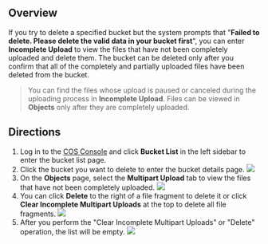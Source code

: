 ## Overview
If you try to delete a specified bucket but the system prompts that "**Failed to delete. Please delete the valid data in  your bucket first**", you can enter **Incomplete Upload** to view the files that have not been completely uploaded and delete them. The bucket can be deleted only after you confirm that all of the completely and partially uploaded files have been deleted from the bucket.

>You can find the files whose upload is paused or canceled during the uploading process in **Incomplete Upload**. Files can be viewed in **Objects** only after they are completely uploaded.

## Directions

1. Log in to the [COS Console](https://console.cloud.tencent.com/cos5) and click **Bucket List** in the left sidebar to enter the bucket list page.
2. Click the bucket you want to delete to enter the bucket details page.
![](https://main.qcloudimg.com/raw/a5c567ac2e21364e10e0873fcb658a1a.png)
3. On the **Objects** page, select the **Multipart Upload** tab to view the files that have not been completely uploaded.
![](https://main.qcloudimg.com/raw/5a468b7dbbfc8f887e1d62f18b970fea.png)
4. You can click **Delete** to the right of a file fragment to delete it or click **Clear Incomplete Multipart Uploads** at the top to delete all file fragments.
![](https://main.qcloudimg.com/raw/48ba3386157a800bb6896d655e52a975.png)
5. After you perform the "Clear Incomplete Multipart Uploads" or "Delete" operation, the list will be empty.
![](https://main.qcloudimg.com/raw/7840c36a4ee019256774b59ec2bb88c7.png)
